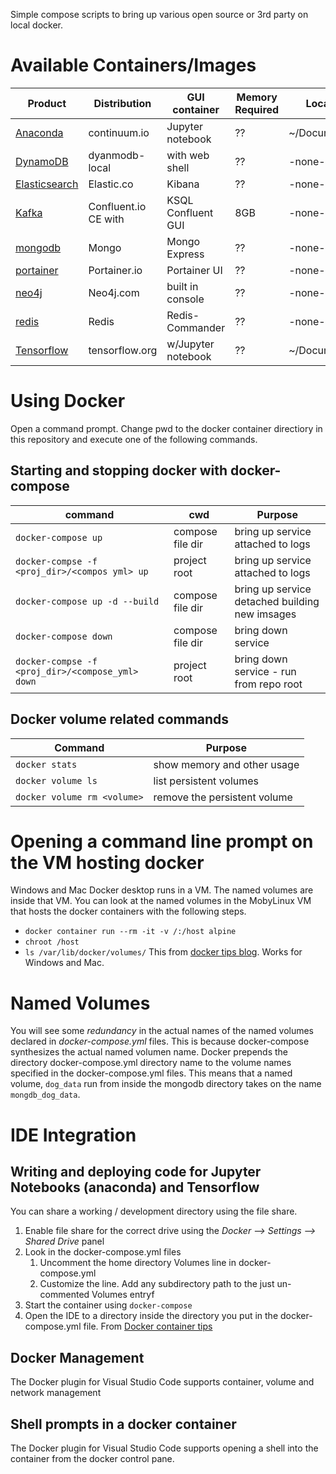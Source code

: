 Simple compose scripts to bring up various open source or 3rd party on local docker.

# Available Containers/Images
| Product                                  | Distribution         | GUI container      | Memory Required | Local Mounts |
|------------------------------------------|----------------------|--------------------|-----------------|--------------|
| [Anaconda](anaconda/README.md)           | continuum.io         | Jupyter notebook   | ??   | ~/Documents/GitHub |
| [DynamoDB](dynamodb/README.md)           | dyanmodb-local       | with web shell     | ??   | -none- |
| [Elasticsearch](elasticsearch/README.md) | Elastic.co           | Kibana             | ??   | -none- |
| [Kafka](kafka-confluent/README.md)       | Confluent.io CE with | KSQL Confluent GUI | 8GB  | -none- |
| [mongodb](mongodb/README.md)             | Mongo                | Mongo Express      | ??   | -none- |
| [portainer](portainer/README.md)         | Portainer.io         | Portainer UI       | ??   | -none- |
| [neo4j](neo4j/README.md)                 | Neo4j.com            | built in console   | ??   | -none- |
| [redis](https://redis.io/)               | Redis                | Redis-Commander    | ??   | -none- |
| [Tensorflow](tensforflow/README.md)      | tensorflow.org       | w/Jupyter notebook | ??   | ~/Documents/GitHub |

# Using Docker
Open a command prompt.  Change pwd to the docker container directiory in this repository and execute one of the following commands.

## Starting and stopping docker with docker-compose
| command                                         | cwd              | Purpose                                      |
|-------------------------------------------------|------------------|----------------------------------------------|
| `docker-compose up`                             | compose file dir |bring up service attached to logs             |
| `docker-compse -f <proj_dir>/<compos yml> up`   | project root     |bring up service attached to logs             |
| `docker-compose up -d --build`                  | compose file dir |bring up service detached building new imsages |
| `docker-compose down`                           | compose file dir |bring down service                            | 
| `docker-compse -f <proj_dir>/<compose_yml> down`| project root     |bring down service - run from repo root       | 

## Docker volume related commands
| Command                   | Purpose                      |
|---------------------------|------------------------------|
| `docker stats`              | show memory and other usage  |
| `docker volume ls`          | list persistent volumes      |
| `docker volume rm <volume>` | remove the persistent volume |

# Opening a command line prompt on the VM hosting docker
Windows and Mac Docker desktop runs in a VM.  The named volumes are inside that VM. You can look at the named volumes in the MobyLinux VM that hosts the docker containers with the following steps. 
* `docker container run --rm -it -v /:/host alpine`
* `chroot /host`
* `ls /var/lib/docker/volumes/`
This from [docker tips blog](https://nickjanetakis.com/blog/docker-tip-70-gain-access-to-the-mobylinux-vm-on-windows-or-macos). Works for Windows and Mac.

# Named Volumes
You will see some _redundancy_ in the actual names of the named volumes declared in _docker-compose.yml_ files. This is because docker-compose synthesizes the actual named volumen name. Docker prepends the directory docker-compose.yml directory name to the volume names specified in the docker-compose.yml files.  This means that a named volume, `dog_data` run from inside the mongodb directory takes on the name `mongdb_dog_data`.  

# IDE Integration
## Writing and deploying code for Jupyter Notebooks (anaconda) and Tensorflow
You can share a working / development directory using the file share.
1. Enable file share for the correct drive using the _Docker --> Settings --> Shared Drive_ panel
1. Look in the docker-compose.yml files
    1. Uncomment the home directory Volumes line in docker-compose.yml
    1. Customize the line. Add any subdirectory path to the just un-commented Volumes entryf
1. Start the container using `docker-compose`
1. Open the IDE to a directory inside the directory you put in the docker-compose.yml file.
From [Docker container tips](https://code.visualstudio.com/docs/remote/troubleshooting#_container-tips)

## Docker Management
The Docker plugin for Visual Studio Code supports container, volume and network management

## Shell prompts in a docker container
The Docker plugin for Visual Studio Code supports opening a shell into the container from the docker control pane.
